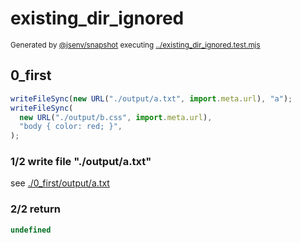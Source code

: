 # existing_dir_ignored

<sub>
  Generated by <a href="https://github.com/jsenv/core/tree/main/packages/independent/snapshot">@jsenv/snapshot</a> executing <a href="../existing_dir_ignored.test.mjs">../existing_dir_ignored.test.mjs</a>
</sub>

## 0_first

```js
writeFileSync(new URL("./output/a.txt", import.meta.url), "a");
writeFileSync(
  new URL("./output/b.css", import.meta.url),
  "body { color: red; }",
);
```

### 1/2 write file "./output/a.txt"

see [./0_first/output/a.txt](./0_first/output/a.txt)

### 2/2 return

```js
undefined
```